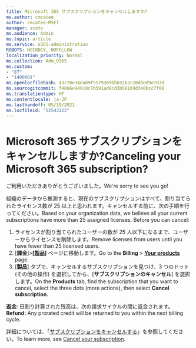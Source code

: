 ```yaml
---
title: Microsoft 365 サブスクリプションをキャンセルしますか?
ms.author: cmcatee
author: cmcatee-MSFT
manager: scotv
ms.audience: Admin
ms.topic: article
ms.service: o365-administration
ROBOTS: NOINDEX, NOFOLLOW
localization_priority: Normal
ms.collection: Adm_O365
ms.custom:
- "87"
- "1400001"
ms.openlocfilehash: 43c70e34ea89f5579309bb831b2c20db0d9e7d7d
ms.sourcegitcommit: f4866e94918c7b591ad0cd3b58169d340bcc7f00
ms.translationtype: HT
ms.contentlocale: ja-JP
ms.lasthandoff: 05/19/2021
ms.locfileid: "52543222"
---
```

# <a name="canceling-your-microsoft-365-subscription"></a><span data-ttu-id="d7fe2-102">Microsoft 365 サブスクリプションをキャンセルしますか?</span><span class="sxs-lookup"><span data-stu-id="d7fe2-102">Canceling your Microsoft 365 subscription?</span></span>

<span data-ttu-id="d7fe2-103">ご利用いただきありがとうございました。</span><span class="sxs-lookup"><span data-stu-id="d7fe2-103">We're sorry to see you go!</span></span>
  
<span data-ttu-id="d7fe2-p101">組織のデータから推測すると、現在のサブスクリプションはすべて、割り当てられたライセンス数が 25 以上と思われます。キャンセルする前に、次の手順を行ってください。</span><span class="sxs-lookup"><span data-stu-id="d7fe2-p101">Based on your organization data, we believe all your current subscriptions have more than 25 assigned licenses. Before you can cancel:</span></span>

1. <span data-ttu-id="d7fe2-106">ライセンスが割り当てられたユーザーの数が 25 人以下になるまで、ユーザーからライセンスを削除します。</span><span class="sxs-lookup"><span data-stu-id="d7fe2-106">Remove licenses from users until you have fewer than 25 licensed users.</span></span>
2. <span data-ttu-id="d7fe2-107">[**課金**]\>**[[製品](https://go.microsoft.com/fwlink/p/?linkid=842054)]** ページに移動します。</span><span class="sxs-lookup"><span data-stu-id="d7fe2-107">Go to the **Billing** \> **[Your products](https://go.microsoft.com/fwlink/p/?linkid=842054)** page.</span></span>
3. <span data-ttu-id="d7fe2-108">[**製品**] タブで、キャンセルするサブスクリプションを見つけ、3 つのドット (その他の操作) を選択してから、[**サブスクリプションのキャンセル**] を選択します。</span><span class="sxs-lookup"><span data-stu-id="d7fe2-108">On the **Products** tab, find the subscription that you want to cancel, select the three dots (more actions), then select **Cancel subscription**.</span></span>

<span data-ttu-id="d7fe2-109">**返金**: 日割り計算された残高は、次の請求サイクルの間に返金されます。</span><span class="sxs-lookup"><span data-stu-id="d7fe2-109">**Refund:** Any prorated credit will be returned to you within the next billing cycle.</span></span>

<span data-ttu-id="d7fe2-110">詳細については、「[サブスクリプションをキャンセルする](/microsoft-365/commerce/subscriptions/cancel-your-subscription)」を参照してください。</span><span class="sxs-lookup"><span data-stu-id="d7fe2-110">To learn more, see [Cancel your subscription](/microsoft-365/commerce/subscriptions/cancel-your-subscription).</span></span>